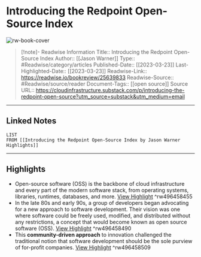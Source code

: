 # Introducing the Redpoint Open-Source Index

![rw-book-cover](https://substackcdn.com/image/fetch/w_1200,h_600,c_limit,f_jpg,q_auto:good,fl_progressive:steep/https%3A%2F%2Fsubstack-post-media.s3.amazonaws.com%2Fpublic%2Fimages%2F1dbf8694-bc9b-4c5f-9276-2b48b9e5ffcd_1456x1048.png)
<br>
>[!note]- Readwise Information
>Title:: Introducing the Redpoint Open-Source Index
>Author:: [[Jason Warner]]
>Type:: #Readwise/category/articles
>Published-Date:: [[2023-03-23]]
>Last-Highlighted-Date:: [[2023-03-23]]
>Readwise-Link:: https://readwise.io/bookreview/25639833
>Readwise-Source:: #Readwise/source/reader
>Document-Tags:: [[open source]] 
>Source URL:: https://cloudinfrastructure.substack.com/p/introducing-the-redpoint-open-source?utm_source=substack&utm_medium=email
--- 

## Linked Notes
```dataview
LIST
FROM [[Introducing the Redpoint Open-Source Index by Jason Warner Highlights]]
```

---

## Highlights
- Open-source software (OSS) is the backbone of cloud infrastructure and every part of the modern software stack, from operating systems, libraries, runtimes, databases, and more. [View Highlight](https://readwise.io/open/496458455) ^rw496458455
- In the late 80s and early 90s, a group of developers began advocating for a new approach to software development. Their vision was one where software could be freely used, modified, and distributed without any restrictions, a concept that would become known as open source software (OSS). [View Highlight](https://readwise.io/open/496458490) ^rw496458490
- This **community-driven approach** to innovation challenged the traditional notion that software development should be the sole purview of for-profit companies. [View Highlight](https://readwise.io/open/496458509) ^rw496458509
